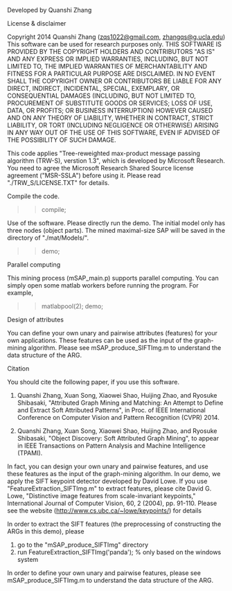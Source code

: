 Developed by Quanshi Zhang

License & disclaimer

Copyright 2014 Quanshi Zhang (zqs1022@gmail.com, zhangqs@g.ucla.edu)
This software can be used for research purposes only. 
THIS SOFTWARE IS PROVIDED BY THE COPYRIGHT HOLDERS AND CONTRIBUTORS "AS IS" AND ANY EXPRESS OR IMPLIED WARRANTIES, INCLUDING, BUT NOT LIMITED TO, THE IMPLIED WARRANTIES OF MERCHANTABILITY AND FITNESS FOR A PARTICULAR PURPOSE ARE DISCLAIMED. IN NO EVENT SHALL THE COPYRIGHT OWNER OR CONTRIBUTORS BE LIABLE FOR ANY DIRECT, INDIRECT, INCIDENTAL, SPECIAL, EXEMPLARY, OR CONSEQUENTIAL DAMAGES (INCLUDING, BUT NOT LIMITED TO, PROCUREMENT OF SUBSTITUTE GOODS OR SERVICES; LOSS OF USE, DATA, OR PROFITS; OR BUSINESS INTERRUPTION) HOWEVER CAUSED AND ON ANY THEORY OF LIABILITY, WHETHER IN CONTRACT, STRICT LIABILITY, OR TORT (INCLUDING NEGLIGENCE OR OTHERWISE) ARISING IN ANY WAY OUT OF THE USE OF THIS SOFTWARE, EVEN IF ADVISED OF THE POSSIBILITY OF SUCH DAMAGE.

This code applies "Tree-reweighted max-product message passing algorithm (TRW-S), verstion 1.3", which is developed by Microsoft Research. You need to agree the Microsoft Research Shared Source license agreement ("MSR-SSLA") before using it. Please read "./TRW_S/LICENSE.TXT" for details.


Compile the code.

>> compile;

Use of the software.
Please directly run the demo. The initial model only has three nodes (object parts). The mined maximal-size SAP will be saved in the directory of "./mat/Models/".

>> demo;


Parallel computing

This mining process (mSAP_main.p) supports parallel computing. You can simply open some matlab workers before running the program.
For example,

>> matlabpool(2);
>> demo;


Design of attributes

You can define your own unary and pairwise attributes (features) for your own applications. These features can be used as the input of the graph-mining algorithm. Please see mSAP_produce_SIFTImg.m to understand the data structure of the ARG.


Citation

You should cite the following paper, if you use this software.

1. Quanshi Zhang, Xuan Song, Xiaowei Shao, Huijing Zhao, and Ryosuke Shibasaki, "Attributed Graph Mining and Matching: An Attempt to Define and Extract Soft Attributed Patterns", in Proc. of IEEE International Conference on Computer Vision and Pattern Recognition (CVPR) 2014.

2. Quanshi Zhang, Xuan Song, Xiaowei Shao, Huijing Zhao, and Ryosuke Shibasaki, "Object Discovery: Soft Attributed Graph Mining", to appear in IEEE Transactions on Pattern Analysis and Machine Intelligence (TPAMI).

In fact, you can design your own unary and pairwise features, and use these features as the input of the graph-mining algorithm. In our demo, we apply the SIFT keypoint detector developed by David Lowe. If you use "FeatureExtraction_SIFTImg.m" to extract features, please cite David G. Lowe, "Distinctive image features from scale-invariant keypoints," International Journal of Computer Vision, 60, 2 (2004), pp. 91-110. Please see the website (http://www.cs.ubc.ca/~lowe/keypoints/) for details



In order to extract the SIFT features (the preprocessing of constructing the ARGs in this demo), please
1. go to the "mSAP_produce_SIFTImg" directory
2. run
FeatureExtraction_SIFTImg('panda'); % only based on the windows system

In order to define your own unary and pairwise features, please see mSAP_produce_SIFTImg.m to understand the data structure of the ARG.

